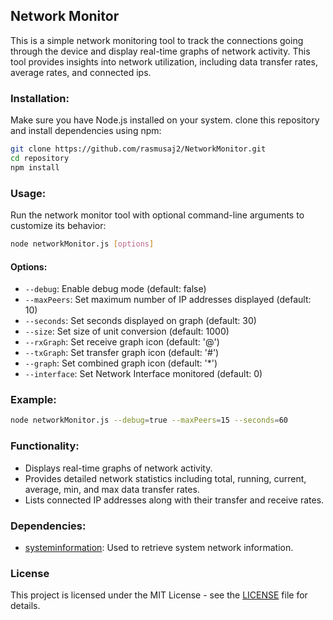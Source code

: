 ## Network Monitor

This is a simple network monitoring tool to track the connections going through the device and display real-time graphs of network activity. This tool provides insights into network utilization, including data transfer rates, average rates, and connected ips.

### Installation:

Make sure you have Node.js installed on your system. clone this repository and install dependencies using npm:

```bash
git clone https://github.com/rasmusaj2/NetworkMonitor.git
cd repository
npm install
```

### Usage:

Run the network monitor tool with optional command-line arguments to customize its behavior:

```bash
node networkMonitor.js [options]
```

#### Options:

- `--debug`: Enable debug mode (default: false)
- `--maxPeers`: Set maximum number of IP addresses displayed (default: 10)
- `--seconds`: Set seconds displayed on graph (default: 30)
- `--size`: Set size of unit conversion (default: 1000)
- `--rxGraph`: Set receive graph icon (default: '@')
- `--txGraph`: Set transfer graph icon (default: '#')
- `--graph`: Set combined graph icon (default: '*')
- `--interface`: Set Network Interface monitored (default: 0)

### Example:

```bash
node networkMonitor.js --debug=true --maxPeers=15 --seconds=60
```

### Functionality:

- Displays real-time graphs of network activity.
- Provides detailed network statistics including total, running, current, average, min, and max data transfer rates.
- Lists connected IP addresses along with their transfer and receive rates.

### Dependencies:

- [systeminformation](https://github.com/sebhildebrandt/systeminformation): Used to retrieve system network information.

### License

This project is licensed under the MIT License - see the [LICENSE](LICENSE) file for details.
